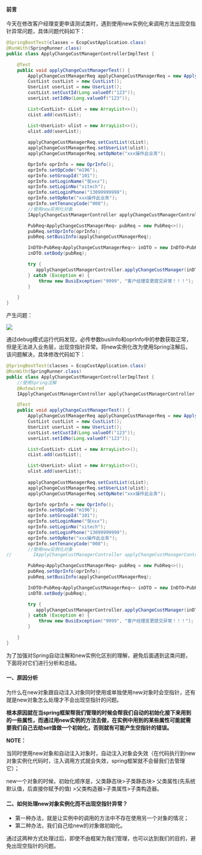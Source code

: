 ####   前言

今天在修改客户经理变更申请测试类时，遇到使用new实例化来调用方法出现空指针异常问题，具体问题代码如下：

```java
@SpringBootTest(classes = EcopCustApplication.class)
@RunWith(SpringRunner.class)
public class ApplyChangeCustManagerControllerImplTest {

    @Test
    public void applyChangeCustManagerTest() {
        ApplyChangeCustManagerReq applyChangeCustManagerReq = new ApplyChangeCustManagerReq();
        CustList custList = new CustList();
        UserList userList = new UserList();
        custList.setCustId(Long.valueOf("123"));
        userList.setIdNo(Long.valueOf("123"));

        List<CustList> cList = new ArrayList<>();
        cList.add(custList);

        List<UserList> ulist = new ArrayList<>();
        ulist.add(userList);
        
        applyChangeCustManagerReq.setCustList(cList);
        applyChangeCustManagerReq.setUserList(ulist);
        applyChangeCustManagerReq.setOpNote("xxx操作此业务");

        OprInfo oprInfo = new OprInfo();
        oprInfo.setOpCode("m196");
        oprInfo.setGroupId("101");
        oprInfo.setLoginName("张xxx");
        oprInfo.setLoginNo("sitech");
        oprInfo.setLoginPhone("13099999999");
        oprInfo.setOpNote("xxx操作此业务");
        oprInfo.setTenancyCode("008");
		//使用new实例化对象
        IApplyChangeCustManagerController applyChangeCustManagerController = new ApplyChangeCustManagerControllerImpl();

        PubReq<ApplyChangeCustManagerReq> pubReq = new PubReq<>();
        pubReq.setOprInfo(oprInfo);
        pubReq.setBusiInfo(applyChangeCustManagerReq);

        InDTO<PubReq<ApplyChangeCustManagerReq>> inDTO = new InDTO<PubReq<ApplyChangeCustManagerReq>>();
        inDTO.setBody(pubReq);

        try {
           applyChangeCustManagerController.applyChangeCustManager(inDTO);
        } catch (Exception e) {
            throw new BusiException("9999", "客户经理变更提交异常！！！");
        }

    }
}
```

产生问题：

![](D:\Si_tech\学习资料\Study-Notes\问题总结\Spring自动注入(@Autowired)与new实例的区别.jpg)

通过debug模式运行代码发现，必传参数busiInfo和oprInfo中的参数获取正常，但是无法进入业务层，出现空指针异常。将new实例化改为使用Spring注解后，该问题解决，具体修改代码如下：

```java
@SpringBootTest(classes = EcopCustApplication.class)
@RunWith(SpringRunner.class)
public class ApplyChangeCustManagerControllerImplTest {
    //使用Spring注解
    @Autowired
    IApplyChangeCustManagerController applyChangeCustManagerController;

    @Test
    public void applyChangeCustManagerTest() {
        ApplyChangeCustManagerReq applyChangeCustManagerReq = new ApplyChangeCustManagerReq();
        CustList custList = new CustList();
        UserList userList = new UserList();
        custList.setCustId(Long.valueOf("123"));
        userList.setIdNo(Long.valueOf("123"));

        List<CustList> cList = new ArrayList<>();
        cList.add(custList);

        List<UserList> ulist = new ArrayList<>();
        ulist.add(userList);
        
        applyChangeCustManagerReq.setCustList(cList);
        applyChangeCustManagerReq.setUserList(ulist);
        applyChangeCustManagerReq.setOpNote("xxx操作此业务");

        OprInfo oprInfo = new OprInfo();
        oprInfo.setOpCode("m196");
        oprInfo.setGroupId("101");
        oprInfo.setLoginName("张xxx");
        oprInfo.setLoginNo("sitech");
        oprInfo.setLoginPhone("13099999999");
        oprInfo.setOpNote("xxx操作此业务");
        oprInfo.setTenancyCode("008");
		//使用new实例化对象
//        IApplyChangeCustManagerController applyChangeCustManagerController = new ApplyChangeCustManagerControllerImpl();

        PubReq<ApplyChangeCustManagerReq> pubReq = new PubReq<>();
        pubReq.setOprInfo(oprInfo);
        pubReq.setBusiInfo(applyChangeCustManagerReq);

        InDTO<PubReq<ApplyChangeCustManagerReq>> inDTO = new InDTO<PubReq<ApplyChangeCustManagerReq>>();
        inDTO.setBody(pubReq);

        try {
           applyChangeCustManagerController.applyChangeCustManager(inDTO);
        } catch (Exception e) {
            throw new BusiException("9999", "客户经理变更提交异常！！！");
        }

    }
}
```

为了加强对Spring自动注解和new实例化区别的理解，避免后面遇到这类问题，下面将对它们进行分析和总结。

#### 一、原因分析

为什么在new对象跟自动注入对象同时使用或单独使用new对象时会空指针，还有就是new对象怎么处理才不会出现空指针的问题。

**根本原因就在当spring框架帮我们管理的时候会帮我们自动的初始化接下来用到的一些属性，而通过用new实例的方法去做，在实例中用到的某些属性可能就需要我们自己去给set值做一个初始化，否则就有可能产生空指针的错误。**

**NOTE：**

当同时使用new对象和自动注入对象时，自动注入对象会失效（在代码执行到new对象实例化代码时，注入调用方式就会失效，spring框架就不会替我们去管理它）；

new一个对象的时候，初始化顺序是，父类静态块>子类静态块> 父类属性(先系统默认值，后直接你赋予的值) >父类构造器>子类属性>子类构造器。

#### 二、如何处理new对象实例化而不出现空指针异常？

+ 第一种办法，就是让实例中的调用的方法中不存在使用另一个对象的情况；
+ 第二种办法，我们自己给new的对象做初始化。

通过这两种方式处理过后，即使不由框架为我们管理，也可以达到我们的目的，避免出现空指针的问题。